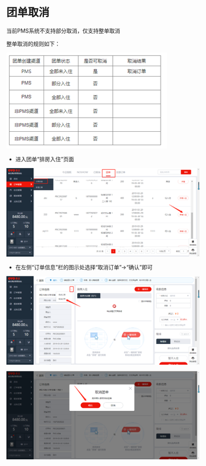 # 团单取消

当前PMS系统不支持部分取消，仅支持整单取消

整单取消的规则如下：

![](../../../.gitbook/assets/image%20%28545%29.png)

* 进入团单“排房入住”页面

![](../../../.gitbook/assets/image%20%28509%29.png)

* 在左侧“订单信息”栏的图示处选择“取消订单”→“确认”即可

![](../../../.gitbook/assets/image%20%28516%29.png)

![](../../../.gitbook/assets/image%20%28308%29.png)

